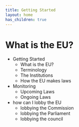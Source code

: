 ```yaml
---
title: Getting Started
layout: home
has_children: true
---
```


# What is the EU?

- Getting Started
	- What is the EU?
	- Terminology
	- The Institutions
	- How the EU makes laws
- Monitoring
	- Upcoming Laws
	- Ongoing Laws
- how can I lobby the EU
	- lobbying the Commission
	- lobbying the Parliament
	- lobbying the council
